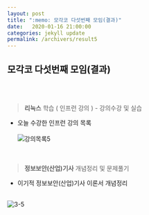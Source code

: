 ```yaml
---
layout: post
title: ":memo: 모각코 다섯번째 모임(결과)"
date:   2020-01-16 21:00:00
categories: jekyll update
permalink: /archivers/result5
---
```


## 모각코 다섯번째 모임(결과) ##
<br><br>


> **리눅스** 학습 ( 인프런 강의 ) - 강의수강 및 실습

* 오늘 수강한 인프런 강의 목록<br><br>![강의목록5](https://user-images.githubusercontent.com/55095660/72400117-8d5ebf00-378b-11ea-9d49-03ac60ee2928.PNG)
<br><br><br>


> **정보보안(산업)기사** 개념정리 및 문제풀기

- 이기적 정보보안(산업)기사 이론서 개념정리<br><br>

![3-5](https://user-images.githubusercontent.com/55095660/72162051-973b9780-3404-11ea-8407-6be0ab37d36e.jpg)
<br><br><br>


